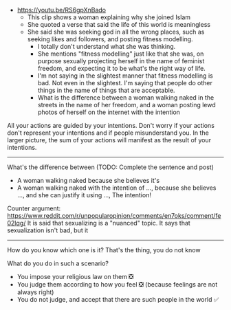 - https://youtu.be/RS6gpXnBado
	- This clip shows a woman explaining why she joined Islam
	- She quoted a verse that said the life of this world is meaningless
	- She said she was seeking god in all the wrong places, such as seeking likes and followers, and posting fitness modelling.
		- I totally don't understand what she was thinking.
		- She mentions "fitness modelling" just like that she was, on purpose sexually projecting herself in the name of feminist freedom, and expecting it to be what's the right way of life.
		- I'm not saying in the slightest manner that fitness modelling is bad. Not even in the slightest. I'm saying that people do other things in the name of things that are acceptable.
		- What is the difference between a woman walking naked in the streets in the name of her freedom, and a woman posting lewd photos of herself on the internet with the intention



All your actions are guided by your intentions. Don't worry if your actions don't represent your intentions and if people misunderstand you. In the larger picture, the sum of your actions will manifest as the result of your intentions.


---
What's the difference between (TODO: Complete the sentence and post)
- A woman walking naked because she believes it's
- A woman walking naked with the intention of ..., because she believes ..., and she can justify it using ...,
The intention!

Counter argument: https://www.reddit.com/r/unpopularopinion/comments/en7oks/comment/fe02lqg/
It is said that sexualizing is a "nuanced" topic. It says that sexualization isn't bad, but it

---
How do you know which one is it?
That's the thing, you do not know

What do you do in such a scenario?
- You impose your religious law on them ❎
- You judge them according to how you feel ❎ (because feelings are not always right)
- You do not judge, and accept that there are such people in the world ✅